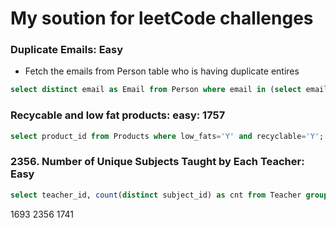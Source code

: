 # My soution for leetCode challenges

### Duplicate Emails: Easy
- Fetch the emails from Person table who is having duplicate entires 
```sql
select distinct email as Email from Person where email in (select email from Person group by email having count(*)> 1);
```
### Recycable and low fat products: easy: 1757
```sql
select product_id from Products where low_fats='Y' and recyclable='Y';
```
### 2356. Number of Unique Subjects Taught by Each Teacher: Easy
```sql
select teacher_id, count(distinct subject_id) as cnt from Teacher group by teacher_id;
```
1693
2356
1741
